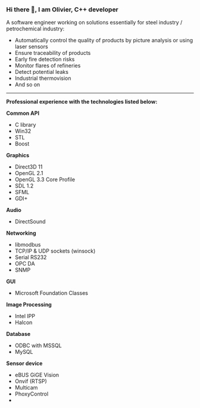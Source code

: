 ### Hi there 👋, I am Olivier, C++ developer

A software engineer working on solutions essentially for steel industry / petrochemical industry:

- Automatically control the quality of products by picture analysis or using laser sensors
- Ensure traceability of products
- Early fire detection risks
- Monitor flares of refineries
- Detect potential leaks
- Industrial thermovision
- And so on

---

**Professional experience with the technologies listed below:**

**Common API**
- C library
- Win32
- STL
- Boost

**Graphics**
- Direct3D 11
- OpenGL 2.1
- OpenGL 3.3 Core Profile
- SDL 1.2
- SFML
- GDI+

**Audio**
- DirectSound

**Networking**
- libmodbus
- TCP/IP & UDP sockets (winsock)
- Serial RS232
- OPC DA
- SNMP

**GUI**
- Microsoft Foundation Classes

**Image Processing**
- Intel IPP
- Halcon

**Database**
- ODBC with MSSQL
- MySQL

**Sensor device**
- eBUS GiGE Vision
- Onvif (RTSP)
- Multicam
- PhoxyControl
- 
